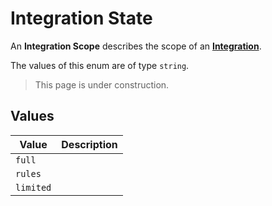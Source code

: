 # Integration State
An **Integration Scope** describes the scope of an
**[Integration](../integration)**.

The values of this enum are of type `string`.

> This page is under construction.

## Values
| Value | Description |
| ----- | ----------- |
| `full` |
| `rules` |
| `limited` |
